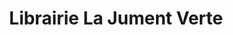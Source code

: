 ---
title: "Librairie La Jument Verte"
url: /strasbourg/librairie-la-jument-verte/
shop: Antiquitäten
---